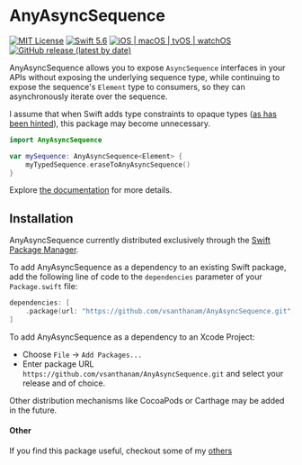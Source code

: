 # AnyAsyncSequence

[![MIT License](https://img.shields.io/github/license/vsanthanam/AnyAsyncSequence)](https://github.com/vsanthanam/AnyAsyncSequence/blob/main/LICENSE)
[![Swift 5.6](https://img.shields.io/badge/Swift-5.6-critical)](https://www.swift.org)
[![iOS | macOS | tvOS | watchOS](https://img.shields.io/badge/Platforms-iOS%20%7C%20macOS%20%7C%20tvOS%20%7C%20watchOS-inactive)](https://developer.apple.com)
[![GitHub release (latest by date)](https://img.shields.io/github/v/release/vsanthanam/anyasyncsequence)](https://github.com/vsanthanam/AnyAsyncSequence/releases)

AnyAsyncSequence allows you to expose `AsyncSequence` interfaces in your APIs without exposing the underlying sequence type, while continuing to expose the sequence's `Element` type to consumers, so they can asynchronously iterate over the sequence.

I assume that when Swift adds type constraints to opaque types ([as has been hinted](https://forums.swift.org/t/anyasyncsequence/50828/2)), this package may become unnecessary.

```swift
import AnyAsyncSequence

var mySequence: AnyAsyncSequence<Element> {
    myTypedSequence.eraseToAnyAsyncSequence()
}
```

Explore [the documentation](https://vsanthanam.github.io/AnyAsyncSequence/docs/documentation/anyasyncsequence) for more details.

## Installation

AnyAsyncSequence currently distributed exclusively through the [Swift Package Manager](https://www.swift.org/package-manager/). 

To add AnyAsyncSequence as a dependency to an existing Swift package, add the following line of code to the `dependencies` parameter of your `Package.swift` file:

```swift
dependencies: [
    .package(url: "https://github.com/vsanthanam/AnyAsyncSequence.git", .upToNextMajor(from: "1.0.0"))
]
```

To add AnyAsyncSequence as a dependency to an Xcode Project: 

- Choose `File` → `Add Packages...`
- Enter package URL `https://github.com/vsanthanam/AnyAsyncSequence.git` and select your release and of choice.

Other distribution mechanisms like CocoaPods or Carthage may be added in the future.

#### Other

If you find this package useful, checkout some of my [others](https://reachability.tools)
